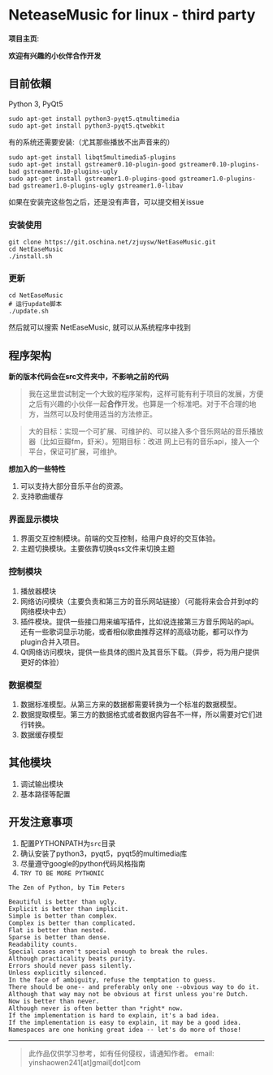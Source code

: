 # NeteaseMusic for linux - third party

**项目主页**: 

**欢迎有兴趣的小伙伴合作开发**

## 目前依賴
Python 3, PyQt5

```
sudo apt-get install python3-pyqt5.qtmultimedia
sudo apt-get install python3-pyqt5.qtwebkit
```

有的系统还需要安装:（尤其那些播放不出声音来的）

```
sudo apt-get install libqt5multimedia5-plugins
sudo apt-get install gstreamer0.10-plugin-good gstreamer0.10-plugins-bad gstreamer0.10-plugins-ugly
sudo apt-get install gstreamer1.0-plugins-good gstreamer1.0-plugins-bad gstreamer1.0-plugins-ugly gstreamer1.0-libav
```
如果在安装完这些包之后，还是没有声音，可以提交相关issue

### 安装使用

```
git clone https://git.oschina.net/zjuysw/NetEaseMusic.git
cd NetEaseMusic
./install.sh
```

### 更新
```
cd NetEaseMusic
# 运行update脚本
./update.sh
```

然后就可以搜索 NetEaseMusic, 就可以从系统程序中找到


## 程序架构
**新的版本代码会在src文件夹中，不影响之前的代码**

> 我在这里尝试制定一个大致的程序架构，这样可能有利于项目的发展，方便之后有兴趣的小伙伴一起**合作**开发。也算是一个标准吧。对于不合理的地方，当然可以及时使用适当的方法修正。

> 大的目标：实现一个可扩展、可维护的、可以接入多个音乐网站的音乐播放器（比如豆瓣fm，虾米）。短期目标：改进 网上已有的音乐api，接入一个平台，保证可扩展，可维护。

**想加入的一些特性**

1. 可以支持大部分音乐平台的资源。
2. 支持歌曲缓存

### 界面显示模块
1. 界面交互控制模块。前端的交互控制，给用户良好的交互体验。
2. 主题切换模块。主要依靠切换qss文件来切换主题

### 控制模块
1. 播放器模块
2. 网络访问模块（主要负责和第三方的音乐网站链接）（可能将来会合并到qt的网络模块中去）
3. 插件模块。提供一些接口用来编写插件，比如说连接第三方音乐网站的api。还有一些歌词显示功能，或者相似歌曲推荐这样的高级功能，都可以作为plugin合并入项目。
4. Qt网络访问模块，提供一些具体的图片及其音乐下载。（异步，将为用户提供更好的体验）

### 数据模型
1. 数据标准模型。从第三方来的数据都需要转换为一个标准的数据模型。
2. 数据提取模型。第三方的数据格式或者数据内容各不一样，所以需要对它们进行转换。
3. 数据缓存模型

## 其他模块
1. 调试输出模块
2. 基本路径等配置

## 开发注意事项
1. 配置PYTHONPATH为`src`目录
2. 确认安装了python3，pyqt5，pyqt5的multimedia库
3. 尽量遵守google的python代码风格指南
4. `TRY TO BE MORE PYTHONIC`


```
The Zen of Python, by Tim Peters

Beautiful is better than ugly.
Explicit is better than implicit.
Simple is better than complex.
Complex is better than complicated.
Flat is better than nested.
Sparse is better than dense.
Readability counts.
Special cases aren't special enough to break the rules.
Although practicality beats purity.
Errors should never pass silently.
Unless explicitly silenced.
In the face of ambiguity, refuse the temptation to guess.
There should be one-- and preferably only one --obvious way to do it.
Although that way may not be obvious at first unless you're Dutch.
Now is better than never.
Although never is often better than *right* now.
If the implementation is hard to explain, it's a bad idea.
If the implementation is easy to explain, it may be a good idea.
Namespaces are one honking great idea -- let's do more of those!
```


-----------------------------------------
> 此作品仅供学习参考，如有任何侵权，请通知作者。
> email: yinshaowen241\[at\]gmail\[dot\]com
